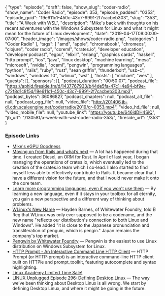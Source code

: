 {
  "type": "episode",
  "draft": false,
  "show_slug": "coder-radio",
  "show_name": "Coder Radio",
  "episode": 353,
  "episode_padded": "0353",
  "episode_guid": "19e611c1-450c-43c7-9991-2f7cacbeb303",
  "slug": "353",
  "title": "A Week with WSL",
  "description": "Mike's back with thoughts on his recent adventures with the Windows Subsystem for Linux and what it might mean for the future of Linux development.",
  "date": "2019-04-17T08:00:00-07:00",
  "header_image": "/images/shows/coder-radio.png",
  "categories": [
    "Coder Radio"
  ],
  "tags": [
    "amd",
    "apple",
    "chromebook",
    "chromeos",
    "clojure",
    "coder radio",
    "coreml",
    "crates.io",
    "developer education",
    "developer podcast",
    "egpu",
    "elixir",
    "erlang",
    "graphics cards",
    "haskell",
    "http prompt",
    "ios",
    "java",
    "linux desktop",
    "machine learning",
    "mesa",
    "microsoft",
    "nvidia",
    "ocaml",
    "pengwin",
    "programming languages",
    "python",
    "rails",
    "ruby",
    "rust",
    "sean griffin",
    "thunderbolt",
    "usb-c",
    "windows",
    "windows 10",
    "wlinux",
    "wsl"
  ],
  "hosts": [
    "michael",
    "wes"
  ],
  "guests": [],
  "sponsors": [],
  "podcast_duration": "00:50:07",
  "podcast_file": "https://aphid.fireside.fm/d/1437767933/b44de5fa-47c1-4e94-bf9e-c72f8d1c8f5d/19e611c1-450c-43c7-9991-2f7cacbeb303.mp3",
  "podcast_bytes": 36086827,
  "podcast_chapters": null,
  "podcast_alt_file": null,
  "podcast_ogg_file": null,
  "video_file": "http://201406.jb-dl.cdn.scaleengine.net/coderradio/2019/cr-0353.mp4",
  "video_hd_file": null,
  "video_mobile_file": null,
  "youtube_link": "https://youtu.be/646idDH4SiQ",
  "jb_url": "/130581/a-week-with-wsl-coder-radio-353/",
  "fireside_url": "/353"
}


### Episode Links

  * [Mike's eGPU Goodness](https://twitter.com/dominucco/status/1117601955419951104 "Mike's eGPU Goodness")
  * [Moving on from Rails and what’s next](https://blog.seantheprogrammer.com/moving-on-from-rails-and-whats-next "Moving on from Rails and what’s next") — A lot has happened during that time. I created Diesel, an ORM for Rust. In April of last year, I began managing the operations of crates.io, which eventually led to the creation of the crates.io team which I co-lead. I also started to find myself less able to effectively contribute to Rails. It became clear that I have a different vision for the future, and that I would never make it onto the core team.
  * [Learn more programming languages, even if you won't use them](https://thorstenball.com/blog/2019/04/09/learn-more-programming-languages/ "Learn more programming languages, even if you won't use them") — By learning a new language, even if it stays in your toolbox for all eternity, you gain a new perspective and a different way of thinking about problems.
  * [WLinux's New Name](https://www.theregister.co.uk/2019/03/15/wlinux_becomes_pengwin/ "WLinux's New Name") — Hayden Barnes, of Whitewater Foundry, told El Reg that WLinux was only ever supposed to be a codename, and the new name "reflects our distribution's connection to both Linux and Windows". He added "it is close to the Japanese pronunciation and transliteration of penguin, which is pengin." Japan remains the company's top market.
  * [Pengwin by Whitewater Foundry](https://www.pengwin.dev/ "Pengwin by Whitewater Foundry") — Pengwin is the easiest to use Linux distribution on Windows Subsystem for Linux.
  * [HTTP Prompt - An Interactive Command Line HTTP Client](https://www.tecmint.com/http-prompt-command-line-http-client/ "HTTP Prompt - An Interactive Command Line HTTP Client") — HTTP Prompt (or HTTP-prompt) is an interactive command-line HTTP client built on HTTPie and prompt_toolkit, featuring autocomplete and syntax highlighting.
  * [Linux Academy Limited Time Sale!](https://linuxacademy.com/join/pricing "Linux Academy Limited Time Sale!")
  * [LINUX Unplugged Episode 296: Defining Desktop Linux](https://linuxunplugged.com/296 "LINUX Unplugged Episode 296: Defining Desktop Linux") — The way we’ve been thinking about Desktop Linux is all wrong. We start by defining Desktop Linux, and where it might be going in the future.


